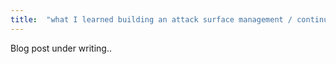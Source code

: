 ```yaml
---
title:  "what I learned building an attack surface management / continuous monitoring platform"
---
```




Blog post under writing..